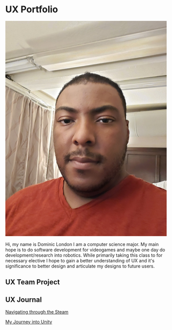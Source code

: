 # UX Portfolio
<img src="assets/20220823_220253.jpg" class="img-responsive" alt="">

Hi, my name is Dominic London I am a computer science major. My main hope is to do software development for videogames and maybe one day do development/research into robotics. While primarily taking this class to for necessary elective I hope to gain a better understanding of UX and it's significance to better design and articulate my designs to future users.

## UX Team Project


## UX Journal

[Navigating through the Steam](j01/)

[My Journey into Unity](j02/)
